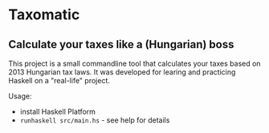 Taxomatic
=========

Calculate your taxes like a (Hungarian) boss
--------------------------------------------

This project is a small commandline tool that calculates your taxes based on 2013 Hungarian tax laws.
It was developed for learing and practicing Haskell on a "real-life" project.

Usage:

* install Haskell Platform
* `runhaskell src/main.hs` - see help for details
